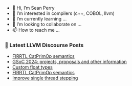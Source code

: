 - 👋 Hi, I’m Sean Perry
- 👀 I’m interested in compilers (c++, COBOL, llvm)
- 🌱 I’m currently learning ...
- 💞️ I’m looking to collaborate on ...
- 📫 How to reach me ...

<!---
s66perry/s66perry is a ✨ special ✨ repository because its `README.md` (this file) appears on your GitHub profile.
You can click the Preview link to take a look at your changes.
--->
### 📕 Latest LLVM Discourse Posts

<!-- DISCOURSE-LLVM:START -->
- [FIRRTL CatPrimOp semantics](https://discourse.llvm.org/t/firrtl-catprimop-semantics/77885#post_3)
- [GSoC 2024: projects, proposals and other information](https://discourse.llvm.org/t/gsoc-2024-projects-proposals-and-other-information/77331#post_4)
- [Custom float types](https://discourse.llvm.org/t/custom-float-types/77629#post_17)
- [FIRRTL CatPrimOp semantics](https://discourse.llvm.org/t/firrtl-catprimop-semantics/77885#post_2)
- [Improve single thread stepping](https://discourse.llvm.org/t/improve-single-thread-stepping/74599#post_10)
<!-- DISCOURSE-LLVM:END -->

